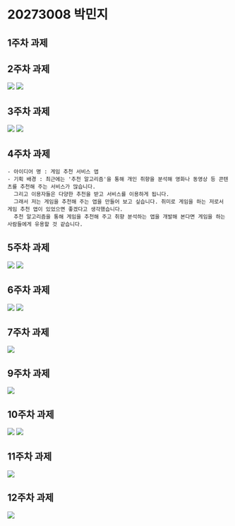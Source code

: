 # 20273008 박민지

## 1주차 과제

## 2주차 과제
<img width="" height="" src="./png/dog.jpg"></img>
<img width="" height="" src="./png/capture.png"></img>

## 3주차 과제
<img width="" height="" src="./png/Naver.png"></img>
<img width="" height="" src="./png/Call.png"></img>

## 4주차 과제

    - 아이디어 명 : 게임 추천 서비스 앱
    - 기획 배경 : 최근에는 '추천 알고리즘'을 통해 개인 취향을 분석해 영화나 동영상 등 콘텐츠를 추천해 주는 서비스가 많습니다.
      그리고 이용자들은 다양한 추천을 받고 서비스를 이용하게 됩니다.
      그래서 저는 게임을 추천해 주는 앱을 만들어 보고 싶습니다. 취미로 게임을 하는 저로서 게임 추천 앱이 있었으면 좋겠다고 생각했습니다.
      추천 알고리즘을 통해 게임을 추천해 주고 취향 분석하는 앱을 개발해 본다면 게임을 하는 사람들에게 유용할 것 같습니다.

## 5주차 과제
<img width="" height="" src="./png/5_cat.png"></img>
<img width="" height="" src="./png/5_dog.png"></img>

## 6주차 과제
<img width="" height="" src="./png/6_width.png"></img>
<img width="" height="" src="./png/6_height.png"></img>

## 7주차 과제
<img width="" height="" src="./png/7_hello world.png"></img>

## 9주차 과제
<img width="" height="" src="./png/9_drawable.png"></img>

## 10주차 과제
<img width="" height="" src="./png/10_Main.png"></img>
<img width="" height="" src="./png/10_Menu.png"></img>

## 11주차 과제
<img width="" height="" src="./png/11_App.png"></img>

## 12주차 과제
<img width="" height="" src="./png/12_recycle.png"></img>
